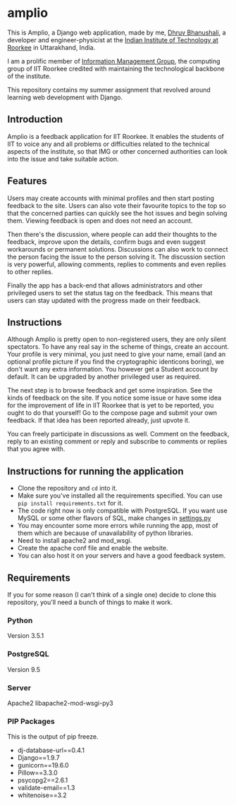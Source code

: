 # amplio
This is Amplio, a Django web application, made by me, [Dhruv Bhanushali](http://dhruvkb.github.io), a developer and engineer-physicist at the [Indian Institute of Technology at Roorkee](http://www.iitr.ac.in) in Uttarakhand, India.

I am a prolific member of [Information Management Group](http://img.channeli.in), the computing group of IIT Roorkee credited with maintaining the technological backbone of the institute.

This repository contains my summer assignment that revolved around learning web development with Django.

## Introduction
Amplio is a feedback application for IIT Roorkee. It enables the students of IIT to voice any and all problems or difficulties related to the technical aspects of the institute, so that IMG or other concerned authorities can look into the issue and take suitable action.

## Features
Users may create accounts with minimal profiles and then start posting feedback to the site. Users can also vote their favourite topics to the top so that the concerned parties can quickly see the hot issues and begin solving them. Viewing feedback is open and does not need an account.

Then there's the discussion, where people can add their thoughts to the feedback, improve upon the details, confirm bugs and even suggest workarounds or permanent solutions. Discussions can also work to connect the person facing the issue to the person solving it. The discussion section is very powerful, allowing comments, replies to comments and even replies to other replies.

Finally the app has a back-end that allows administrators and other privileged users to set the status tag on the feedback. This means that users can stay updated with the progress made on their feedback.

## Instructions
Although Amplio is pretty open to non-registered users, they are only silent spectators. To have any real say in the scheme of things, create an account. Your profile is very minimal, you just need to give your name, email (and an optional profile picture if you find the cryptographic identicons boring), we don't want any extra information. You however get a Student account by default. It can be upgraded by another privileged user as required.

The next step is to browse feedback and get some inspiration. See the kinds of feedback on the site. If you notice some issue or have some idea for the improvement of life in IIT Roorkee that is yet to be reported, you ought to do that yourself! Go to the compose page and submit your own feedback. If that idea has been reported already, just upvote it.

You can freely participate in discussions as well. Comment on the feedback, reply to an existing comment or reply and subscribe to comments or replies that you agree with.

## Instructions for running the application

* Clone the repository and `cd` into it.
* Make sure you've installed all the requirements specified. You can use `pip install requirements.txt` for it.
* The code right now is only compatible with PostgreSQL. If you want use MySQL or some other flavors of SQL, make changes in [settings.py](amplio_app/settings.py)
* You may encounter some more errors while running the app, most of them which are because of unavailability of python libraries.
* Need to install apache2 and mod_wsgi.
* Create the apache conf file and enable the website.
* You can also host it on your servers and have a good feedback system.

## Requirements
If you for some reason (I can't think of a single one) decide to clone this repository, you'll need a bunch of things to make it work.

### Python
Version 3.5.1

### PostgreSQL
Version 9.5

### Server
Apache2 
libapache2-mod-wsgi-py3

### PIP Packages
This is the output of pip freeze.

* dj-database-url==0.4.1
* Django==1.9.7
* gunicorn==19.6.0
* Pillow==3.3.0
* psycopg2==2.6.1
* validate-email==1.3
* whitenoise==3.2
